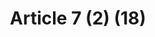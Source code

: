 ---
title: "Article 7 (2) (18)"
draft: false
exceptions:
- info53n
memberstates:
- CY
score: 3
compensation:
- 
remarks: |
 


link: "http://www.cylaw.org/nomoi/enop/non-ind/1976_1_59/full.html"
---
